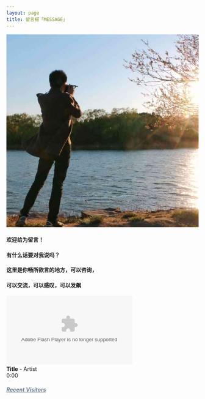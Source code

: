 ```yaml
---
layout: page
title: 留言板「MESSAGE」 
---
```


<img src="/images/avatar.jpg" alt="huanying"/>

<p><h4>欢迎给为留言！</h4>     
<p><h4>有什么话要对我说吗？</h4>     
<P><h4>这里是你畅所欲言的地方，可以咨询，</h4>
<p><h4>可以交流，可以感叹，可以发飙</h4>   
<p>
<div>  
	<object width="330" height="180" data="https://music.163.com/style/swf/widget.swf?sid=441877316&type=0&auto=1&width=310&height=430" 			type="application/x-shockwave-flash"></object>  
</div> 


<div id="QPlayer" class="QPlayer">
<div id="pContent">
	<div id="player">
<span class="cover"></span>
<div class="ctrl">
<div class="musicTag marquee">
<strong>Title</strong>
<span> - </span>
<span class="artist">Artist</span>
</div>
<div class="progress">
<div class="timer left">0:00</div>
<div class="contr">
<div class="rewind icon"></div>
<div class="playback icon"></div>
<div class="fastforward icon"></div>
</div>
<div class="right">
<div class="liebiao icon"></div>
</div>
</div>
</div>
</div>
	<div class="ssBtn">
	        <div class="adf"></div>
    </div>
</div>
<ol id="playlist"></ol>
</div>

<script src="/js/jquery.min.js"></script>
<script src="/js/jquery.marquee.min.js"></script>

<script>
	var	playlist = [
{title:"The Circle Of Life",artist:"Freedom Call",mp3:"http://m10.music.126.net/20171207103748/d1bcd3e6d1c978a0a3e174c19cf5b3c7/ymusic/acf0/9127/44a7/64c4f00f3df0fabaf4720e893bbaa676.mp3",cover:"http://p1.music.126.net/ABazEgv8jQgjvMLT9NxLPA==/6633353651289585.jpg?param=106x106"},

{title:"She's Gone",artist:"Steelheart",mp3:"http://m10.music.126.net/20171207104016/b81bbe616c6545330cfef4364c0ca01c/ymusic/32b2/9f13/f13d/b68377a7bdd6df844d21a65de8a8a3e0.mp3",cover:"http://p1.music.126.net/JTPYaiUYS3PW7tWh43uNDg==/6674035581417715.jpg?param=106x106"},

{title:"Someone In The Crowd",artist:"Emma Stone",mp3:"http://m10.music.126.net/20171207104536/1629222ce21a5999e391a2a07c2d11f8/ymusic/e73b/0fba/3072/758ed5353ca5cd759d9b906589c91a8f.mp3",cover:"http://p1.music.126.net/sQKLXBR_GThk5n-M2wtdDg==/758663033420897.jpg?param=106x106"},

{title:"Another Day Of Sun",artist:"TheFatRat,Laura Brehm",mp3:"http://m10.music.126.net/20171207105203/c31ed4b45a42bbc4616fed3c1be9a468/ymusic/3b43/2a5e/7517/eaa1449e4e464f20da9f8ecd7ef00783.mp3",cover:"http://p1.music.126.net/sQKLXBR_GThk5n-M2wtdDg==/758663033420897.jpg?param=106x106"},

{title:"Luv Letter",artist:"dj okawari ",mp3:"http://omjh2j5h3.bkt.clouddn.com/music/Luv%20Letter.mp3",cover:"http://p4.music.126.net/F2fqWwTTT2DAOKPQKQ-G0A==/5892282813545901.jpg?param=106x106"},

{title:"Born this way",artist:"lady gaga ",mp3:"http://omjh2j5h3.bkt.clouddn.com/music/Born%20this%20way.mp3",cover:"http://p4.music.126.net/G2nCsXpMc81lcUY-pOHr9Q==/2528876745541310.jpg?param=106x106"},

{title:"The Edge of Glory",artist:"Lady Gaga",mp3:"http://omjh2j5h3.bkt.clouddn.com/music/The%20Edge%20of%20Glory.mp3",cover:"http://p3.music.126.net/iYG3tZ2xSKrzf65BaDtEJQ==/7929677860524772.jpg?param=106x106"},

{title:"Beautiful",
artist:"Eminem",mp3:"http://omjh2j5h3.bkt.clouddn.com/music/Beautiful.mp3",cover:"http://p4.music.126.net/F2fqWwTTT2DAOKPQKQ-G0A==/5892282813545901.jpg?param=106x106"},

{title:"Hall of Fame",artist:"the script/will.i.am",mp3:"http://omjh2j5h3.bkt.clouddn.com/music/Hall%20of%20Fame.mp3",cover:"http://p4.music.126.net/d5ryd0uwq29KWk3bRZ1wsA==/45079976751142.jpg?param=106x106"},

{title:"I Saw Him",artist:"I Saw Him",mp3:"http://m10.music.126.net/20171027120549/329b3b62e2cbcff379f4ff56bf20f650/ymusic/6b21/1e61/4219/705cc3e8859535e52ea3ed5134dc1ef4.mp3",cover:"http://p1.music.126.net/PaCWRxXASgHp2yHl6E6w-g==/3262251001467554.jpg??param=106x106"}

];
  var isRotate = true;
  var autoplay = true;
</script>
<script src="/js/player.js"></script>
<script>

function bgChange(){
	var lis= $('.lib');
	for(var i=0; i<lis.length; i+=2)
	lis[i].style.background = 'rgba(246, 246, 246, 0.5)';
}
window.onload = bgChange;
</script>

<meta charset="utf-8">
  <meta name="viewport" content="width=device-width, initial-scale=1" />
	<title></title>
	<link rel="stylesheet" href="/css/player.css">



<script>
myVid=document.getElementById("audio1");

function setHalfVolume()
  { 
  myVid.volume=0.2;
  } 

</script> 


<!-- 多说评论框 start 
	<div class="ds-thread" data-thread-key="/liuyan/" data-title="留言板" data-url="http://roboutkang/liuyan/"></div>
<!-- 多说评论框 end 
<!-- 多说公共JS代码 start (一个网页只需插入一次) 
<script type="text/javascript">
var duoshuoQuery = {short_name:"robotkang"};
	(function() {
		var ds = document.createElement('script');
		ds.type = 'text/javascript';ds.async = true;
		ds.src = (document.location.protocol == 'https:' ? 'https:' : 'http:') + '//static.duoshuo.com/embed.js';
		ds.charset = 'UTF-8';
		(document.getElementsByTagName('head')[0] 
		 || document.getElementsByTagName('body')[0]).appendChild(ds);
	})();
	</script>
<!-- 多说公共JS代码 end -->


<html lang="en">
<head>
    <meta charset="UTF-8">
    <title>Valine - A simple comment system based on Leancloud.</title>
    <!--Leancloud 操作库:-->
    <script src="//cdn1.lncld.net/static/js/3.0.4/av-min.js"></script>
    <!--Valine 的核心代码库:-->
    <script src="/Valine-1.1.4/dist/Valine.min.js"></script>
</head>
<body>
    <div class="comment"></div>
    <script>
       new Valine({
       // AV 对象来自上面引入av-min.js(老司机们不要开车➳♡゛扎心了老铁)
      		 av: AV, 
            el: '.comment', // 
            app_id: 'CWa3VWGExyX5qBwL6BQ7mwHv-gzGzoHsz', // 这里填写上面得到的APP ID
            app_key: 'KxtOwoN1GTvwt1daWglcosv8', // 这里填写上面得到的APP KEY
            placeholder: 'ヾﾉ≧∀≦)o来啊，快活啊!' // [v1.0.7 new]留言框占位提示文字
       });
</script>
</body>
</html>


<p>
<a href="/fangke/" style="color:#708090"> <h5>Recent Visitors</h5></a>  
</p>



